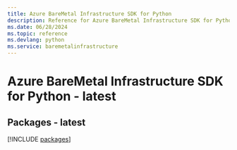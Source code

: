 ```yaml
---
title: Azure BareMetal Infrastructure SDK for Python
description: Reference for Azure BareMetal Infrastructure SDK for Python
ms.date: 06/28/2024
ms.topic: reference
ms.devlang: python
ms.service: baremetalinfrastructure
---
```

# Azure BareMetal Infrastructure SDK for Python - latest
## Packages - latest
[!INCLUDE [packages](baremetal-infrastructure-index.md)]